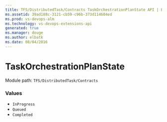 ```yaml
---
title: TFS/DistributedTask/Contracts TaskOrchestrationPlanState API | Extensions for Visual Studio Team Services
ms.assetid: 39ad188c-3121-cb59-c96b-373d114604ed
ms.prod: vs-devops-alm
ms.technology: vs-devops-extensions-api
generated: true
ms.manager: douge
ms.author: elbatk
ms.date: 08/04/2016
---
```


# TaskOrchestrationPlanState

Module path: `TFS/DistributedTask/Contracts`

### Values

* `InProgress` 
* `Queued` 
* `Completed` 
